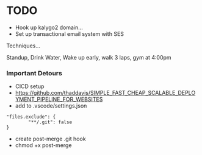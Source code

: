 # TODO

- Hook up kalygo2 domain...
- Set up transactional email system with SES

Techniques...

Standup, Drink Water, Wake up early, walk 3 laps, gym at 4:00pm

### Important Detours

- CICD setup
- https://github.com/thaddavis/SIMPLE_FAST_CHEAP_SCALABLE_DEPLOYMENT_PIPELINE_FOR_WEBSITES
- add to .vscode/settings.json
```1st level key of .json
"files.exclude": {
        "**/.git": false
}
```
- create post-merge .git hook
- chmod +x post-merge
